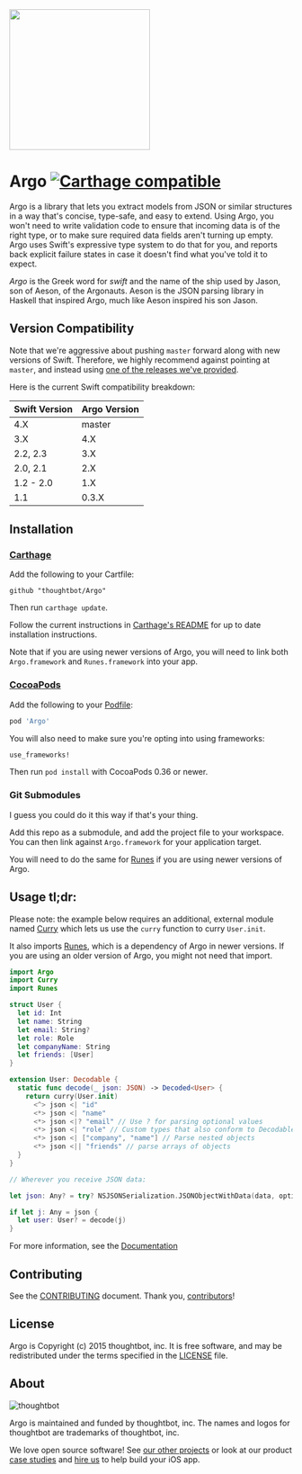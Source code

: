 <img src="https://raw.githubusercontent.com/thoughtbot/Argo/master/web/Logo.png" width="250" />

# Argo [![Carthage compatible](https://img.shields.io/badge/Carthage-compatible-4BC51D.svg?style=flat)](https://github.com/Carthage/Carthage)

Argo is a library that lets you extract models from JSON or similar structures in
a way that's concise, type-safe, and easy to extend. Using Argo, you won't need
to write validation code to ensure that incoming data is of the right type, or
to make sure required data fields aren't turning up empty. Argo uses Swift's
expressive type system to do that for you, and reports back explicit failure
states in case it doesn't find what you've told it to expect.

_Argo_ is the Greek word for _swift_ and the name of the ship used by Jason, son
of Aeson, of the Argonauts. Aeson is the JSON parsing library in Haskell that
inspired Argo, much like Aeson inspired his son Jason.

## Version Compatibility

Note that we're aggressive about pushing `master` forward along with new
versions of Swift. Therefore, we highly recommend against pointing at `master`,
and instead using [one of the releases we've provided][releases].

Here is the current Swift compatibility breakdown:

| Swift Version | Argo Version |
| ------------- | ------------ |
| 4.X           | master       |
| 3.X           | 4.X          |
| 2.2, 2.3      | 3.X          |
| 2.0, 2.1      | 2.X          |
| 1.2 - 2.0     | 1.X          |
| 1.1           | 0.3.X        |

[releases]: https://github.com/thoughtbot/Argo/releases

## Installation

### [Carthage]

[Carthage]: https://github.com/Carthage/Carthage

Add the following to your Cartfile:

```
github "thoughtbot/Argo"
```

Then run `carthage update`.

Follow the current instructions in [Carthage's README][carthage-installation]
for up to date installation instructions.

Note that if you are using newer versions of Argo, you will need to link both
`Argo.framework` and `Runes.framework` into your app.

[carthage-installation]: https://github.com/Carthage/Carthage#adding-frameworks-to-an-application

### [CocoaPods]

[CocoaPods]: http://cocoapods.org

Add the following to your [Podfile](http://guides.cocoapods.org/using/the-podfile.html):

```ruby
pod 'Argo'
```

You will also need to make sure you're opting into using frameworks:

```ruby
use_frameworks!
```

Then run `pod install` with CocoaPods 0.36 or newer.

### Git Submodules

I guess you could do it this way if that's your thing.

Add this repo as a submodule, and add the project file to your workspace. You
can then link against `Argo.framework` for your application target.

You will need to do the same for [Runes] if you are using newer versions of
Argo.

[Runes]: https://github.com/thoughtbot/Runes

## Usage tl;dr:

Please note: the example below requires an additional, external module named
[Curry](https://github.com/thoughtbot/Curry) which lets us use the `curry`
function to curry `User.init`.

It also imports [Runes], which is a dependency of Argo in newer versions. If
you are using an older version of Argo, you might not need that import.

```swift
import Argo
import Curry
import Runes

struct User {
  let id: Int
  let name: String
  let email: String?
  let role: Role
  let companyName: String
  let friends: [User]
}

extension User: Decodable {
  static func decode(_ json: JSON) -> Decoded<User> {
    return curry(User.init)
      <^> json <| "id"
      <*> json <| "name"
      <*> json <|? "email" // Use ? for parsing optional values
      <*> json <| "role" // Custom types that also conform to Decodable just work
      <*> json <| ["company", "name"] // Parse nested objects
      <*> json <|| "friends" // parse arrays of objects
  }
}

// Wherever you receive JSON data:

let json: Any? = try? NSJSONSerialization.JSONObjectWithData(data, options: [])

if let j: Any = json {
  let user: User? = decode(j)
}
```

For more information, see the [Documentation](Documentation/)

## Contributing

See the [CONTRIBUTING] document. Thank you, [contributors]!

[CONTRIBUTING]: CONTRIBUTING.md
[contributors]: https://github.com/thoughtbot/Argo/graphs/contributors

## License

Argo is Copyright (c) 2015 thoughtbot, inc. It is free software, and may be
redistributed under the terms specified in the [LICENSE] file.

[LICENSE]: /LICENSE

## About

![thoughtbot](http://presskit.thoughtbot.com/images/thoughtbot-logo-for-readmes.svg)

Argo is maintained and funded by thoughtbot, inc. The names and logos for
thoughtbot are trademarks of thoughtbot, inc.

We love open source software! See [our other projects][community] or look at
our product [case studies] and [hire us][hire] to help build your iOS app.

[community]: https://thoughtbot.com/community?utm_source=github
[case studies]: https://thoughtbot.com/work?utm_source=github
[hire]: https://thoughtbot.com/hire-us?utm_source=github

